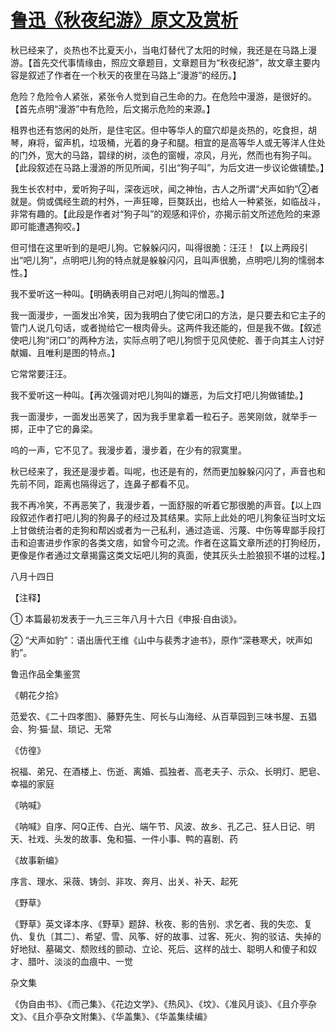# [鲁迅《秋夜纪游》原文及赏析](https://www.vrrw.net/wx/8167.html)

秋已经来了，炎热也不比夏天小，当电灯替代了太阳的时候，我还是在马路上漫游。【首先交代事情缘由，照应文章题目，文章题目为“秋夜纪游”，故文章主要内容是叙述了作者在一个秋天的夜里在马路上“漫游”的经历。】

危险？危险令人紧张，紧张令人觉到自己生命的力。在危险中漫游，是很好的。【首先点明“漫游”中有危险，后文揭示危险的来源。】



租界也还有悠闲的处所，是住宅区。但中等华人的窟穴却是炎热的，吃食担，胡琴，麻将，留声机，垃圾桶，光着的身子和腿。相宜的是高等华人或无等洋人住处的门外，宽大的马路，碧绿的树，淡色的窗幔，凉风，月光，然而也有狗子叫。【此段叙述在马路上漫游的所见所闻，引出“狗子叫”，为后文进一步议论做铺垫。】

我生长农村中，爱听狗子叫，深夜远吠，闻之神怡，古人之所谓“犬声如豹”②者就是。倘或偶经生疏的村外，一声狂嗥，巨獒跃出，也给人一种紧张，如临战斗，非常有趣的。【此段是作者对“狗子叫”的观感和评价，亦揭示前文所述危险的来源即可能遭遇狗咬。】

但可惜在这里听到的是吧儿狗。它躲躲闪闪，叫得很脆：汪汪！【以上两段引出“吧儿狗”，点明吧儿狗的特点就是躲躲闪闪，且叫声很脆，点明吧儿狗的懦弱本性。】

我不爱听这一种叫。【明确表明自己对吧儿狗叫的憎恶。】

我一面漫步，一面发出冷笑，因为我明白了使它闭口的方法，是只要去和它主子的管门人说几句话，或者抛给它一根肉骨头。这两件我还能的，但是我不做。【叙述使吧儿狗“闭口”的两种方法，实际点明了吧儿狗惯于见风使舵、善于向其主人讨好献媚、且唯利是图的特点。】

它常常要汪汪。

我不爱听这一种叫。【再次强调对吧儿狗叫的嫌恶，为后文打吧儿狗做铺垫。】

我一面漫步，一面发出恶笑了，因为我手里拿着一粒石子。恶笑刚敛，就举手一掷，正中了它的鼻梁。

呜的一声，它不见了。我漫步着，漫步着，在少有的寂寞里。

秋已经来了，我还是漫步着。叫呢，也还是有的，然而更加躲躲闪闪了，声音也和先前不同，距离也隔得远了，连鼻子都看不见。

我不再冷笑，不再恶笑了，我漫步着，一面舒服的听着它那很脆的声音。【以上四段叙述作者打吧儿狗的狗鼻子的经过及其结果。实际上此处的吧儿狗象征当时文坛上甘做统治者的走狗和帮凶或者为一己私利，通过造谣、污蔑、中伤等卑鄙手段打击和迫害进步作家的各类文痞，如曾今可之流。作者在这篇文章所述的打狗经历，更像是作者通过文章揭露这类文坛吧儿狗的真面，使其灰头土脸狼狈不堪的过程。】

八月十四日





【注释】

① 本篇最初发表于一九三三年八月十六日《申报·自由谈》。

② “犬声如豹”：语出唐代王维《山中与裴秀才迪书》，原作“深巷寒犬，吠声如豹”。

鲁迅作品全集鉴赏

《朝花夕拾》

范爱农、《二十四孝图》、藤野先生、阿长与山海经、从百草园到三味书屋、五猖会、狗·猫·鼠、琐记、无常

《仿徨》

祝福、弟兄、在酒楼上、伤逝、离婚、孤独者、高老夫子、示众、长明灯、肥皂、幸福的家庭

《呐喊》

《呐喊》自序、阿Q正传、白光、端午节、风波、故乡、孔乙己、狂人日记、明天、社戏、头发的故事、兔和猫、一件小事、鸭的喜剧、药

《故事新编》

序言、理水、采薇、铸剑、非攻、奔月、出关、补天、起死

《野草》

《野草》英文译本序、《野草》题辞、秋夜、影的告别、求乞者、我的失恋、复仇、复仇〔其二〕、希望、雪、风筝、好的故事、过客、死火、狗的驳诘、失掉的好地狱、墓碣文、颓败线的颤动、立论、死后、这样的战士、聪明人和傻子和奴才、腊叶、淡淡的血痕中、一觉

杂文集

《伪自由书》、《而己集》、《花边文学》、《热风》、《坟》、《准风月谈》、《且介亭杂文》、《且介亭杂文附集》、《华盖集》、《华盖集续编》

